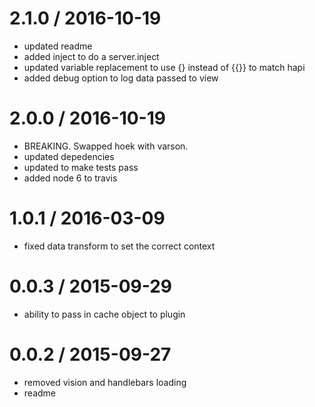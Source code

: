 
2.1.0 / 2016-10-19
==================

  * updated readme
  * added inject to do a server.inject
  * updated variable replacement to use {} instead of {{}} to match hapi
  * added debug option to log data passed to view

2.0.0 / 2016-10-19
==================

  * BREAKING. Swapped hoek with varson.
  * updated depedencies
  * updated to make tests pass
  * added node 6 to travis

1.0.1 / 2016-03-09
==================

  * fixed data transform to set the correct context

0.0.3 / 2015-09-29
==================

  * ability to pass in cache object to plugin

0.0.2 / 2015-09-27
==================

  * removed vision and handlebars loading
  * readme
